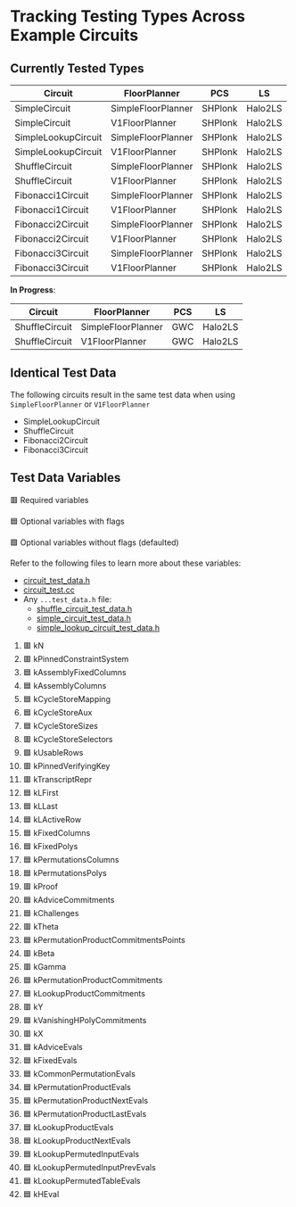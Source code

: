 # Tracking Testing Types Across Example Circuits

## Currently Tested Types

| Circuit             | FloorPlanner       | PCS     | LS      |
| ------------------- | ------------------ | ------- | ------- |
| SimpleCircuit       | SimpleFloorPlanner | SHPlonk | Halo2LS |
| SimpleCircuit       | V1FloorPlanner     | SHPlonk | Halo2LS |
| SimpleLookupCircuit | SimpleFloorPlanner | SHPlonk | Halo2LS |
| SimpleLookupCircuit | V1FloorPlanner     | SHPlonk | Halo2LS |
| ShuffleCircuit      | SimpleFloorPlanner | SHPlonk | Halo2LS |
| ShuffleCircuit      | V1FloorPlanner     | SHPlonk | Halo2LS |
| Fibonacci1Circuit   | SimpleFloorPlanner | SHPlonk | Halo2LS |
| Fibonacci1Circuit   | V1FloorPlanner     | SHPlonk | Halo2LS |
| Fibonacci2Circuit   | SimpleFloorPlanner | SHPlonk | Halo2LS |
| Fibonacci2Circuit   | V1FloorPlanner     | SHPlonk | Halo2LS |
| Fibonacci3Circuit   | SimpleFloorPlanner | SHPlonk | Halo2LS |
| Fibonacci3Circuit   | V1FloorPlanner     | SHPlonk | Halo2LS |

**In Progress**:

| Circuit        | FloorPlanner       | PCS | LS      |
| -------------- | ------------------ | --- | ------- |
| ShuffleCircuit | SimpleFloorPlanner | GWC | Halo2LS |
| ShuffleCircuit | V1FloorPlanner     | GWC | Halo2LS |

## Identical Test Data

The following circuits result in the same test data when using `SimpleFloorPlanner` or `V1FloorPlanner`

- SimpleLookupCircuit
- ShuffleCircuit
- Fibonacci2Circuit
- Fibonacci3Circuit

## Test Data Variables

:red_square: Required variables

:blue_square: Optional variables with flags

:green_square: Optional variables without flags (defaulted)

Refer to the following files to learn more about these variables:

- [circuit_test_data.h](circuit_test_data.h)
- [circuit_test.cc](circuit_test_data.cc)
- Any `...test_data.h` file:
  - [shuffle_circuit_test_data.h](shuffle_circuit_test_data.h)
  - [simple_circuit_test_data.h](simple_circuit_test_data.h)
  - [simple_lookup_circuit_test_data.h](simple_lookup_circuit_test_data.h)

1. :red_square: kN
2. :red_square: kPinnedConstraintSystem
3. :blue_square: kAssemblyFixedColumns
4. :blue_square: kAssemblyColumns
5. :blue_square: kCycleStoreMapping
6. :blue_square: kCycleStoreAux
7. :blue_square: kCycleStoreSizes
8. :red_square: kCycleStoreSelectors
9. :green_square: kUsableRows
10. :red_square: kPinnedVerifyingKey
11. :red_square: kTranscriptRepr
12. :blue_square: kLFirst
13. :blue_square: kLLast
14. :blue_square: kLActiveRow
15. :blue_square: kFixedColumns
16. :blue_square: kFixedPolys
17. :blue_square: kPermutationsColumns
18. :blue_square: kPermutationsPolys
19. :red_square: kProof
20. :blue_square: kAdviceCommitments
21. :blue_square: kChallenges
22. :red_square: kTheta
23. :blue_square: kPermutationProductCommitmentsPoints
24. :red_square: kBeta
25. :red_square: kGamma
26. :blue_square: kPermutationProductCommitments
27. :blue_square: kLookupProductCommitments
28. :red_square: kY
29. :blue_square: kVanishingHPolyCommitments
30. :red_square: kX
31. :blue_square: kAdviceEvals
32. :blue_square: kFixedEvals
33. :blue_square: kCommonPermutationEvals
34. :blue_square: kPermutationProductEvals
35. :blue_square: kPermutationProductNextEvals
36. :blue_square: kPermutationProductLastEvals
37. :blue_square: kLookupProductEvals
38. :blue_square: kLookupProductNextEvals
39. :blue_square: kLookupPermutedInputEvals
40. :blue_square: kLookupPermutedInputPrevEvals
41. :blue_square: kLookupPermutedTableEvals
42. :blue_square: kHEval

